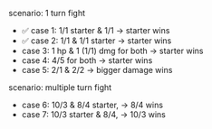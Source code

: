 scenario: 1 turn fight

- ✅ case 1: 1/1 starter & 1/1 -> starter wins
- ✅ case 2: 1/1 & 1/1 starter -> starter wins
- case 3: 1 hp & 1 (1/1) dmg for both -> starter wins
- case 4: 4/5 for both -> starter wins
- case 5: 2/1 & 2/2 -> bigger damage wins

scenario: multiple turn fight

- case 6: 10/3 & 8/4 starter, -> 8/4 wins
- case 7: 10/3 starter & 8/4, -> 10/3 wins